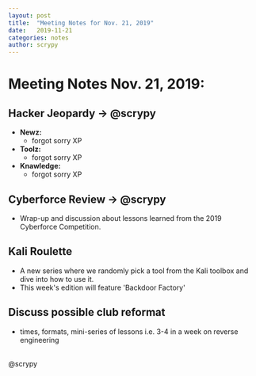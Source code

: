 ```yaml
---
layout: post
title:  "Meeting Notes for Nov. 21, 2019"
date:   2019-11-21
categories: notes
author: scrypy
---
```

# Meeting Notes Nov. 21, 2019:

## Hacker Jeopardy -> @scrypy
- **Newz:**
  - forgot sorry XP
- **Toolz:**
  - forgot sorry XP
- **Knawledge:**
  - forgot sorry XP

## Cyberforce Review -> @scrypy
- Wrap-up and discussion about lessons learned from the 2019 Cyberforce Competition.

## Kali Roulette
- A new series where we randomly pick a tool from the Kali toolbox and dive into how to use it.
- This week's edition will feature 'Backdoor Factory'

## Discuss possible club reformat
- times, formats, mini-series of lessons i.e. 3-4 in a week on reverse engineering

<br>
@scrypy
